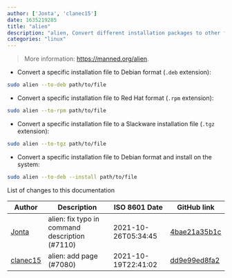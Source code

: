 ```yaml
---
author: ['Jonta', 'clanec15']
date: 1635219285
title: "alien"
description: "alien, Convert different installation packages to other formats."
categories: "linux"
---
```

> More information: <https://manned.org/alien>.

- Convert a specific installation file to Debian format (`.deb` extension):

```bash
sudo alien --to-deb path/to/file
```

- Convert a specific installation file to Red Hat format (`.rpm` extension):

```bash
sudo alien --to-rpm path/to/file
```

- Convert a specific installation file to a Slackware installation file (`.tgz` extension):

```bash
sudo alien --to-tgz path/to/file
```

- Convert a specific installation file to Debian format and install on the system:

```bash
sudo alien --to-deb --install path/to/file
```
List of changes to this documentation


Author | Description | ISO 8601 Date | GitHub link
------|-----|-----|-----
[Jonta](mailto:359397+Jonta@users.noreply.github.com) | alien: fix typo in command description (#7110) | 2021-10-26T05:34:45 | [4bae21a35b1c](https://github.com/tldr-pages/tldr/commit/4bae21a35b1cdf5957e16b9f9d5692feff630233)
[clanec15](mailto:forter125@outlook.com) | alien: add page (#7080) | 2021-10-19T22:41:02 | [dd9e99ed8fa2](https://github.com/tldr-pages/tldr/commit/dd9e99ed8fa2d6cc0b6e3a89d475d7b735129702)

